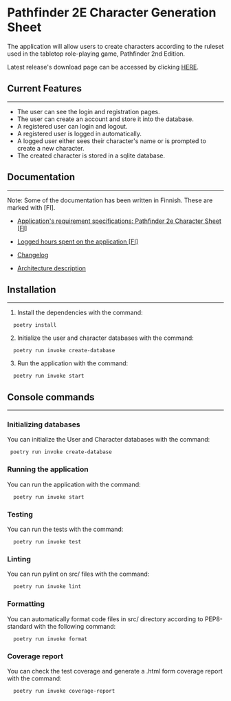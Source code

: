 # Pathfinder 2E Character Generation Sheet

The application will allow users to create characters according to the ruleset used in the tabletop role-playing game, Pathfinder 2nd Edition.

Latest release's download page can be accessed by clicking [HERE](https://github.com/Regularmute/ot-harjoitustyo/releases/tag/viikko5).

## Current Features
---
  * The user can see the login and registration pages.
  * The user can create an account and store it into the database.
  * A registered user can login and logout.
  * A registered user is logged in automatically.
  * A logged user either sees their character's name or is prompted to create a new character.
  * The created character is stored in a sqlite database.

## Documentation
---
Note: Some of the documentation has been written in Finnish. These are marked with [FI].

  * [Application's requirement specifications: Pathfinder 2e Character Sheet [FI]](https://github.com/Regularmute/ot-harjoitustyo/blob/main/dokumentaatio/vaatimusmaarittely.md)

  * [Logged hours spent on the application [FI]](https://github.com/Regularmute/ot-harjoitustyo/blob/main/dokumentaatio/tuntikirjanpito.md)

  * [Changelog](https://github.com/Regularmute/ot-harjoitustyo/blob/main/dokumentaatio/changelog.md)

  * [Architecture description](https://github.com/Regularmute/ot-harjoitustyo/blob/main/dokumentaatio/arkkitehtuuri.md)

## Installation
---
1. Install the dependencies with the command:
  ```console
    poetry install
  ```

2. Initialize the user and character databases with the command:
  ```console
    poetry run invoke create-database
  ```

3. Run the application with the command:
  ```console
    poetry run invoke start
  ```

## Console commands
---
### Initializing databases

You can initialize the User and Character databases with the command:
```console
 poetry run invoke create-database
```

### Running the application

You can run the application with the command:
  ```console
    poetry run invoke start
  ```

### Testing

You can run the tests with the command:
  ```console
    poetry run invoke test
  ```

### Linting

You can run pylint on src/ files with the command:
  ```console
    poetry run invoke lint
  ```

### Formatting

You can automatically format code files in src/ directory according to PEP8-standard with the following command:
  ```console
    poetry run invoke format
  ```

### Coverage report

You can check the test coverage and generate a .html form coverage report with the command:
  ```console
    poetry run invoke coverage-report
  ```
